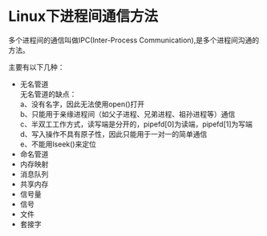 # Linux下进程间通信方法

多个进程间的通信叫做IPC(Inter-Process Communication),是多个进程间沟通的方法。

主要有以下几种：
* 无名管道  
无名管道的缺点：  
a、没有名字，因此无法使用open()打开  
b、只能用于亲缘进程间（如父子进程、兄弟进程、祖孙进程等）通信  
c、半双工工作方式，读写端是分开的，pipefd[0]为读端，pipefd[1]为写端  
d、写入操作不具有原子性，因此只能用于一对一的简单通信  
e、不能用lseek()来定位  
* 命名管道
* 内存映射
* 消息队列
* 共享内存
* 信号量
* 信号
* 文件
* 套接字

